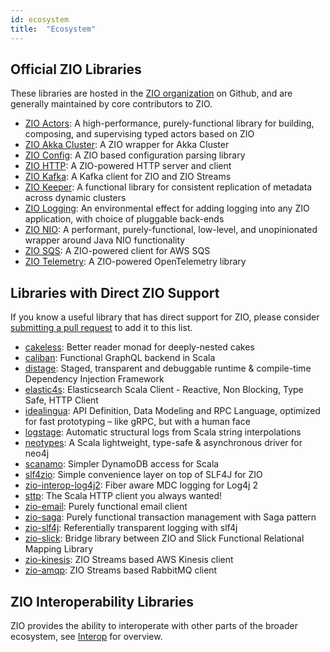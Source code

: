 ```yaml
---
id: ecosystem
title:  "Ecosystem"
---
```


## Official ZIO Libraries

These libraries are hosted in the [ZIO organization](https://github.com/zio/) on Github, and are generally maintained by core contributors to ZIO.

- [ZIO Actors](https://github.com/zio/zio-actors): A high-performance, purely-functional library for building, composing, and supervising typed actors based on ZIO
- [ZIO Akka Cluster](https://github.com/zio/zio-akka-cluster): A ZIO wrapper for Akka Cluster
- [ZIO Config](https://github.com/zio/zio-config): A ZIO based configuration parsing library
- [ZIO HTTP](https://github.com/zio/zio-http): A ZIO-powered HTTP server and client
- [ZIO Kafka](https://github.com/zio/zio-kafka): A Kafka client for ZIO and ZIO Streams
- [ZIO Keeper](https://github.com/zio/zio-keeper): A functional library for consistent replication of metadata across dynamic clusters
- [ZIO Logging](https://github.com/zio/zio-logging): An environmental effect for adding logging into any ZIO application, with choice of pluggable back-ends
- [ZIO NIO](https://github.com/zio/zio-nio): A performant, purely-functional, low-level, and unopinionated wrapper around Java NIO functionality
- [ZIO SQS](https://github.com/zio/zio-sqs): A ZIO-powered client for AWS SQS
- [ZIO Telemetry](https://github.com/zio/zio-telemetry): A ZIO-powered OpenTelemetry library 


## Libraries with Direct ZIO Support

If you know a useful library that has direct support for ZIO, please consider [submitting a pull request](https://github.com/zio/zio/pulls) to add it to this list.

- [cakeless](https://github.com/itkpi/cakeless): Better reader monad for deeply-nested cakes
- [caliban](https://github.com/ghostdogpr/caliban): Functional GraphQL backend in Scala
- [distage](https://github.com/7mind/izumi): Staged, transparent and debuggable runtime & compile-time Dependency Injection Framework
- [elastic4s](https://github.com/sksamuel/elastic4s): Elasticsearch Scala Client - Reactive, Non Blocking, Type Safe, HTTP Client
- [idealingua](https://github.com/7mind/izumi): API Definition, Data Modeling and RPC Language, optimized for fast prototyping – like gRPC, but with a human face
- [logstage](https://github.com/7mind/izumi): Automatic structural logs from Scala string interpolations
- [neotypes](https://github.com/neotypes/neotypes): A Scala lightweight, type-safe & asynchronous driver for neo4j
- [scanamo](https://github.com/scanamo/scanamo): Simpler DynamoDB access for Scala
- [slf4zio](https://github.com/mlangc/slf4zio): Simple convenience layer on top of SLF4J for ZIO
- [zio-interop-log4j2](https://github.com/mlangc/zio-interop-log4j2): Fiber aware MDC logging for Log4j 2
- [sttp](https://github.com/softwaremill/sttp): The Scala HTTP client you always wanted!
- [zio-email](https://github.com/funcit/zio-email): Purely functional email client
- [zio-saga](https://github.com/VladKopanev/zio-saga): Purely functional transaction management with Saga pattern
- [zio-slf4j](https://github.com/NeQuissimus/zio-slf4j): Referentially transparent logging with slf4j
- [zio-slick](https://github.com/rleibman/zio-slick): Bridge library between ZIO and Slick Functional Relational Mapping Library
- [zio-kinesis](https://github.com/svroonland/zio-kinesis): ZIO Streams based AWS Kinesis client
- [zio-amqp](https://github.com/svroonland/zio-amqp): ZIO Streams based RabbitMQ client

## ZIO Interoperability Libraries

ZIO provides the ability to interoperate with other parts of the broader ecosystem, see [Interop](../interop/index.md) for overview.
